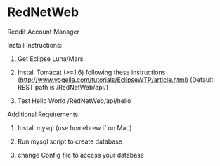 # RedNetWeb
Reddit Account Manager

Install Instructions:

1. Get Eclipse Luna/Mars
 
2. Install Tomacat (>=1.6) following these instructions (http://www.vogella.com/tutorials/EclipseWTP/article.html)
(Default REST path is /RedNetWeb/api/)

4. Test Hello World /RedNetWeb/api/hello

Additional Requirements:
1. Install mysql (use homebrew if on Mac)

2. Run mysql script to create database

3. change Config file to access your database
